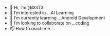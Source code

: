 - 👋 Hi, I’m @l33T3
- 👀 I’m interested in ...AI Learning
- 🌱 I’m currently learning ...Android Development
- 💞️ I’m looking to collaborate on ...coding
- 📫 How to reach me ...

<!---
l33T3/l33T3 is a ✨ special ✨ repository because its `README.md` (this file) appears on your GitHub profile.
You can click the Preview link to take a look at your changes.
--->
